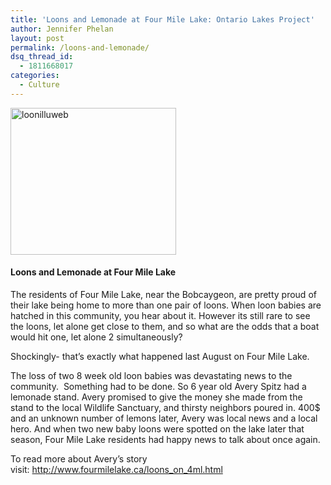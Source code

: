 ```yaml
---
title: 'Loons and Lemonade at Four Mile Lake: Ontario Lakes Project'
author: Jennifer Phelan
layout: post
permalink: /loons-and-lemonade/
dsq_thread_id:
  - 1811668017
categories:
  - Culture
---
```

<p style="text-align: left;">
  <a href="http://hypenotic.com/wordpress/wp-content/uploads/2013/09/loonilluweb.png"><img class=" wp-image-11435 aligncenter" alt="loonilluweb" src="http://hypenotic.com/wordpress/wp-content/uploads/2013/09/loonilluweb.png" width="265" height="235" /></a>
</p>

<h4 style="text-align: left;">
  Loons and Lemonade at Four Mile Lake
</h4>

The residents of Four Mile Lake, near the Bobcaygeon, are pretty proud of their lake being home to more than one pair of loons. When loon babies are hatched in this community, you hear about it. However its still rare to see the loons, let alone get close to them, and so what are the odds that a boat would hit one, let alone 2 simultaneously?

Shockingly- that’s exactly what happened last August on Four Mile Lake.

The loss of two 8 week old loon babies was devastating news to the community.  Something had to be done. So 6 year old Avery Spitz had a lemonade stand. Avery promised to give the money she made from the stand to the local Wildlife Sanctuary, and thirsty neighbors poured in. 400$ and an unknown number of lemons later, Avery was local news and a local hero. And when two new baby loons were spotted on the lake later that season, Four Mile Lake residents had happy news to talk about once again.

To read more about Avery&#8217;s story visit: <a title="loon story 4 mile lake" href="http://www.fourmilelake.ca/loons_on_4ml.html" target="_blank">http://www.fourmilelake.ca/loons_on_4ml.html</a>